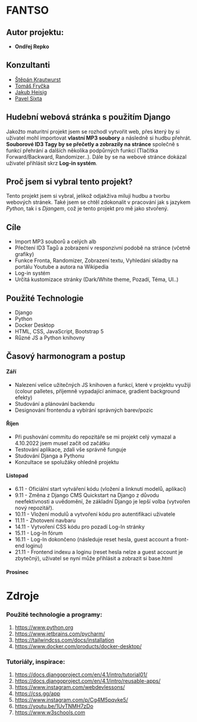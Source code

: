 # FANTSO

## Autor projektu: 
- **Ondřej Repko**

## Konzultanti
- [Štěpán Krautwurst](https://github.com/stallion7)
- [Tomáš Fryčka](https://github.com/kektoor)
- [Jakub Heisig](https://github.com/ncplyn)
- [Pavel Sixta]()
 
 ## Hudební webová stránka s použitím Django 
Jakožto maturitní projekt jsem se rozhodl vytvořit web, přes který by si uživatel mohl importovat **vlastní MP3 soubory** a následně si hudbu přehrát. **Souborové ID3 Tagy by se přečetly a zobrazily na stránce** společně s funkcí přehrání a dalších několika podpůrných funkcí (Tlačítka Forward/Backward, Randomizer..). Dále by se na webové stránce dokázal uživatel přihlásit skrz **Log-in systém**.

## Proč jsem si vybral tento projekt?
Tento projekt jsem si vybral, jelikož odjakživa miluji hudbu a tvorbu webových stránek. Také jsem se chtěl zdokonalit v pracování jak s jazykem _Python_, tak i s _Djangem_, což je tento projekt pro mě jako stvořený.

## Cíle
- Import MP3 souborů a celých alb
- Přečtení ID3 Tagů a zobrazení v responzivní podobě na stránce (včetně grafiky)
- Funkce Fronta, Randomizer, Zobrazení textu, Vyhledání skladby na portálu Youtube a autora na Wikipedia
- Log-in systém
- Určitá kustomizace stránky (Dark/White theme, Pozadí, Téma, UI..)

## Použité Technologie
- Django
- Python
- Docker Desktop
- HTML, CSS, JavaScript, Bootstrap 5 
- Různé JS a Python knihovny

## Časový harmonogram a postup

#### Září
- Nalezení velice užitečných JS knihoven a funkcí, které v projektu využiji (colour palletes, příjemně vypadající animace, gradient background efekty)
- Studování a plánování backendu 
- Designování frontendu a vybírání správných barev/pozic

#### Říjen
- Při pushování commitu do repozitáře se mi projekt celý vymazal a 4.10.2022 jsem musel začít od začátku
- Testování aplikace, zdali vše správně funguje
- Studování Djanga a Pythonu
- Konzultace se spolužáky ohledně projektu
#### Listopad
- 6.11 - Oficiální start vytváření kódu (vložení a linknutí modelů, aplikací)
- 9.11 - Změna z Django CMS Quickstart na Django z důvodu neefektivnosti a uvědomění, že základní Django je lepší volba (vytvořen nový repozitář).
- 10.11 - Vložení modulů a vytvoření kódu pro autentifikaci uživatele
- 11.11 - Zhotovení navbaru
- 14.11 - Vytvoření CSS kódu pro pozadí Log-In stránky
- 15.11 - Log-In fórum
- 16.11 - Log-In dokončeno (následuje reset hesla, guest account a front-end loginu)
- 21.11 - Frontend indexu a loginu (reset hesla nelze a guest account je zbytečný), uživatel se nyní může přihlásit a zobrazit si base.html
#### Prosinec

# Zdroje
### Použité technologie a programy:
1. https://www.python.org
2. https://www.jetbrains.com/pycharm/
3. https://tailwindcss.com/docs/installation
4. https://www.docker.com/products/docker-desktop/
### Tutoriály, inspirace:
1. https://docs.djangoproject.com/en/4.1/intro/tutorial01/
2. https://docs.djangoproject.com/en/4.1/intro/reusable-apps/
3. https://www.instagram.com/webdevlessons/
4. https://css.gg/app
5. https://www.instagram.com/p/Cg4M5pqvke5/
6. https://youtu.be/1UvTNMH7zDo
7. https://www.w3schools.com









